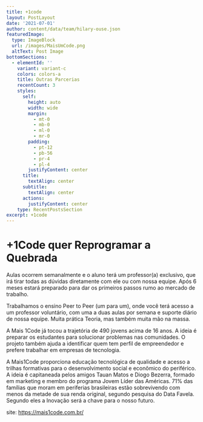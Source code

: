 ```yaml
---
title: +1code
layout: PostLayout
date: '2021-07-01'
author: content/data/team/hilary-ouse.json
featuredImage:
  type: ImageBlock
  url: /images/MaisUmCode.png
  altText: Post Image
bottomSections:
  - elementId: ''
    variant: variant-c
    colors: colors-a
    title: Outras Parcerias
    recentCount: 3
    styles:
      self:
        height: auto
        width: wide
        margin:
          - mt-0
          - mb-0
          - ml-0
          - mr-0
        padding:
          - pt-12
          - pb-56
          - pr-4
          - pl-4
        justifyContent: center
      title:
        textAlign: center
      subtitle:
        textAlign: center
      actions:
        justifyContent: center
    type: RecentPostsSection
excerpt: +1code
---
```

# +1Code quer Reprogramar a Quebrada 

Aulas ocorrem semanalmente e o aluno terá um professor(a) exclusivo, que irá tirar todas as dúvidas diretamente com ele ou com nossa equipe. Após 6 meses estará preparado  para dar os primeiros passos rumo ao mercado de trabalho.

Trabalhamos o ensino Peer to Peer (um para um), onde você terá acesso a um professor voluntário, com uma a duas aulas por semana e suporte diário de nossa equipe. Muita prática Teoria, mas também muita mão na massa.

A Mais 1Code já tocou a trajetória de 490 jovens acima de 16 anos. A ideia é preparar os estudantes para solucionar problemas nas comunidades. O projeto também ajuda a identificar quem tem perfil de empreendedor e prefere trabalhar em empresas de tecnologia.

A Mais1Code proporciona educação tecnológica de qualidade e acesso a trilhas formativas para o desenvolvimento social e econômico do periférico. A ideia é capitaneada pelos amigos Tauan Matos e Diogo Bezerra, formado em marketing e membro do programa Jovem Líder das Américas. 71% das famílias que moram em periferias brasileiras estão sobrevivendo com menos da metade de sua renda original, segundo pesquisa do Data Favela. Segundo eles a Inovação será a chave para o nosso futuro.

site: https://mais1code.com.br/
